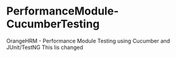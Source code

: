 # PerformanceModule-CucumberTesting
OrangeHRM - Performance Module Testing using Cucumber and JUnit/TestNG
This lis changed
